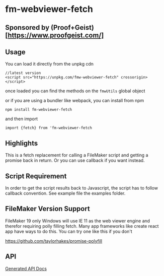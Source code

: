 # fm-webviewer-fetch

## Sponsored by (Proof+Geist)[https://www.proofgeist.com/]

## Usage

You can load it directly from the unpkg cdn

```
//latest version
<script src="https://unpkg.com/fmw-webviewer-fetch" crossorigin></script>
```

once loaded you can find the methods on the `fmwUtils` global object

or if you are using a bundler like webpack, you can install from npm

`npm install fm-webviewer-fetch`

and then import

`import {fetch} from 'fm-webviewer-fetch`

## Highlights

This is a fetch replacement for calling a FileMaker script and getting a promise back in return. Or you can use callback if you want instead.

## Script Requirement

In order to get the script results back to Javascript, the script has to follow callback convention.  See example file the examples folder.

## FileMaker Version Support

FileMaker 19 only
Windows will use IE 11 as the web viewer engine and therefor requiring polly filling fetch. Many app frameworks like create react app have ways to do this. You can try one like this if you don't

https://github.com/taylorhakes/promise-polyfill

## API

[Generated API Docs](/api.md)
